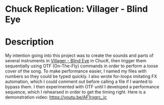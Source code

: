 # Chuck Replication: Villager - Blind Eye
# Description
My intention going into this project was to create the sounds and parts of several instruments in [Villager - Blind Eye](https://www.youtube.com/watch?v=_UL9PLSoqF8) in ChucK, then trigger them sequentially using OTF (On-The-Fly) commands in order to perform a loose cover of the song. To make performance easier, I named my files with numbers so they could be typed quickly. I also wrote for-loops imitating FX automation, which I could comment out before calling a file if I wanted to bypass them. I then experimented with OTF until I developed a performance sequence, which I rehearsed in order to get the timing right. Here is a demonstration video: https://youtu.be/AF1rxgrc_jc
